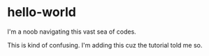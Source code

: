 # hello-world
I'm a noob navigating this vast sea of codes.

This is kind of confusing.
I'm adding this cuz the tutorial told me so.
